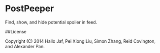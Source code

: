 PostPeeper
==========

Find, show, and hide potential spoiler in feed.

##License

Copyright (C) 2014 Hallo Jaf, Pei Xiong Liu, Simon Zhang, Reid Covington, and Alexander Pan.
